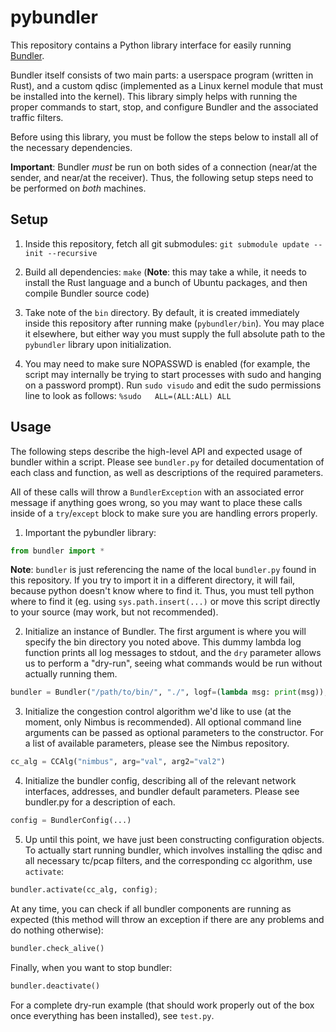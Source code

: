 # pybundler

This repository contains a Python library interface for easily running [Bundler](https://github.com/bundler-project/bundler).

Bundler itself consists of two main parts: a userspace program (written in Rust), and a custom qdisc (implemented as a Linux kernel module that must be installed into the kernel). 
This library simply helps with running the proper commands to start, stop, and configure Bundler and the associated traffic filters.  

Before using this library, you must be follow the steps below to install all of the necessary dependencies. 

**Important**: Bundler *must* be run on both sides of a connection (near/at the sender, and near/at the receiver). Thus, the following setup steps need to be performed on *both* machines. 

## Setup


1. Inside this repository, fetch all git submodules:
```git submodule update --init --recursive```

2. Build all dependencies: 
```make```
(**Note**: this may take a while, it needs to install the Rust language and a bunch of Ubuntu packages, and then compile Bundler source code)

3. Take note of the `bin` directory. By default, it is created immediately inside this repository after running make (`pybundler/bin`). You may place it elsewhere, but either way you must supply the full absolute path to the `pybundler` library upon initialization.

4. You may need to make sure NOPASSWD is enabled (for example, the script may internally be trying to start processes with sudo and hanging on a password prompt). 
Run `sudo visudo` and edit the sudo permissions line to look as follows:
```%sudo   ALL=(ALL:ALL) ALL```

## Usage

The following steps describe the high-level API and expected usage of bundler within a script. Please see `bundler.py` for detailed documentation of each class and function, as well as descriptions of the required parameters.

All of these calls will throw a `BundlerException` with an associated error message if anything goes wrong, so you may want to place these calls inside of a `try`/`except` block to make sure you are handling errors properly.

1. Important the pybundler library:

```python
from bundler import *
```

**Note**: `bundler` is just referencing the name of the local `bundler.py` found in this repository. If you try to import it in a different directory, it will fail, because python doesn't know where to find it. Thus, you must tell python where to find it (eg. using `sys.path.insert(...)` or move this script directly to your source (may work, but not recommended).

2. Initialize an instance of Bundler. The first argument is where you will specify the bin directory you noted above. This dummy lambda log function prints all log messages to stdout, and the `dry` parameter allows us to perform a "dry-run", seeing what commands would be run without actually running them.

```python
bundler = Bundler("/path/to/bin/", "./", logf=(lambda msg: print(msg)), dry=True)
```

3. Initialize the congestion control algorithm we'd like to use (at the moment, only Nimbus is recommended). All optional command line arguments can be passed as optional parameters to the constructor. For a list of available parameters, please see the Nimbus repository. 

```python
cc_alg = CCAlg("nimbus", arg="val", arg2="val2")
```

4. Initialize the bundler config, describing all of the relevant network interfaces, addresses, and bundler default parameters. Please see bundler.py for a description of each.

```python
config = BundlerConfig(...)
```

5. Up until this point, we have just been constructing configuration objects. To actually start running bundler, which involves installing the qdisc and all necessary tc/pcap filters, and the corresponding cc algorithm, use `activate`:

```python
bundler.activate(cc_alg, config);
```

At any time, you can check if all bundler components are running as expected (this method will throw an exception if there are any problems and do nothing otherwise):

```python
bundler.check_alive()
```

Finally, when you want to stop bundler:

```python
bundler.deactivate()
```

For a complete dry-run example (that should work properly out of the box once everything has been installed), see `test.py`.
